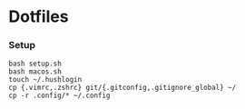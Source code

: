 # Dotfiles

### Setup
```
bash setup.sh
bash macos.sh
touch ~/.hushlogin
cp {.vimrc,.zshrc} git/{.gitconfig,.gitignore_global} ~/
cp -r .config/* ~/.config
```